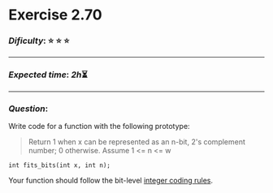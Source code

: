Exercise 2.70
==============

### ***Dificulty***: :star: :star: :star:

---

### ***Expected time***: ***2h***:hourglass_flowing_sand:

---

### ***Question***:

Write code for a function with the following prototype:

>Return 1 when x can be represented as an n-bit, 2's complement number; 0 otherwise.
	Assume 1 <= n <= w

```
int fits_bits(int x, int n);
```

Your function should follow the bit-level [integer coding rules](https://github.com/elaimaz/CSAPPExercises/blob/main/Utils/CH2Rules.txt).




